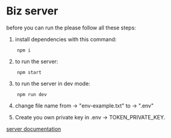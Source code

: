 # Biz server

before you can run the please follow all these steps:

1. install dependencies with this command:

```
    npm i
```

2. to run the server:

```
    npm start
```

3. to run the server in dev mode:

```
    npm run dev
```

4. change file name from -> "env-example.txt" to -> ".env"

5. Create you own private key in .env -> TOKEN_PRIVATE_KEY.

[server documentation](https://documenter.getpostman.com/view/32178826/2sA2xe3ZNx)
